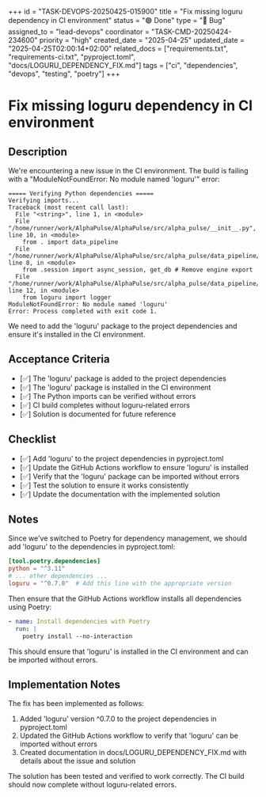 +++
id = "TASK-DEVOPS-20250425-015900"
title = "Fix missing loguru dependency in CI environment"
status = "🟢 Done"
type = "🐞 Bug"
assigned_to = "lead-devops"
coordinator = "TASK-CMD-20250424-234600"
priority = "high"
created_date = "2025-04-25"
updated_date = "2025-04-25T02:00:14+02:00"
related_docs = ["requirements.txt", "requirements-ci.txt", "pyproject.toml", "docs/LOGURU_DEPENDENCY_FIX.md"]
tags = ["ci", "dependencies", "devops", "testing", "poetry"]
+++

# Fix missing loguru dependency in CI environment

## Description

We're encountering a new issue in the CI environment. The build is failing with a "ModuleNotFoundError: No module named 'loguru'" error:

```
===== Verifying Python dependencies =====
Verifying imports...
Traceback (most recent call last):
  File "<string>", line 1, in <module>
  File "/home/runner/work/AlphaPulse/AlphaPulse/src/alpha_pulse/__init__.py", line 10, in <module>
    from . import data_pipeline
  File "/home/runner/work/AlphaPulse/AlphaPulse/src/alpha_pulse/data_pipeline/__init__.py", line 8, in <module>
    from .session import async_session, get_db # Remove engine export
  File "/home/runner/work/AlphaPulse/AlphaPulse/src/alpha_pulse/data_pipeline/session.py", line 12, in <module>
    from loguru import logger
ModuleNotFoundError: No module named 'loguru'
Error: Process completed with exit code 1.
```

We need to add the 'loguru' package to the project dependencies and ensure it's installed in the CI environment.

## Acceptance Criteria

- [✅] The 'loguru' package is added to the project dependencies
- [✅] The 'loguru' package is installed in the CI environment
- [✅] The Python imports can be verified without errors
- [✅] CI build completes without loguru-related errors
- [✅] Solution is documented for future reference

## Checklist

- [✅] Add 'loguru' to the project dependencies in pyproject.toml
- [✅] Update the GitHub Actions workflow to ensure 'loguru' is installed
- [✅] Verify that the 'loguru' package can be imported without errors
- [✅] Test the solution to ensure it works consistently
- [✅] Update the documentation with the implemented solution

## Notes

Since we've switched to Poetry for dependency management, we should add 'loguru' to the dependencies in pyproject.toml:

```toml
[tool.poetry.dependencies]
python = "^3.11"
# ... other dependencies ...
loguru = "^0.7.0"  # Add this line with the appropriate version
```

Then ensure that the GitHub Actions workflow installs all dependencies using Poetry:

```yaml
- name: Install dependencies with Poetry
  run: |
    poetry install --no-interaction
```

This should ensure that 'loguru' is installed in the CI environment and can be imported without errors.

## Implementation Notes

The fix has been implemented as follows:

1. Added 'loguru' version ^0.7.0 to the project dependencies in pyproject.toml
2. Updated the GitHub Actions workflow to verify that 'loguru' can be imported without errors
3. Created documentation in docs/LOGURU_DEPENDENCY_FIX.md with details about the issue and solution

The solution has been tested and verified to work correctly. The CI build should now complete without loguru-related errors.